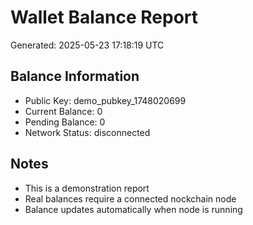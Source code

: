 # Wallet Balance Report

Generated: 2025-05-23 17:18:19 UTC

## Balance Information
- Public Key: demo_pubkey_1748020699
- Current Balance: 0
- Pending Balance: 0
- Network Status: disconnected

## Notes
- This is a demonstration report
- Real balances require a connected nockchain node
- Balance updates automatically when node is running
